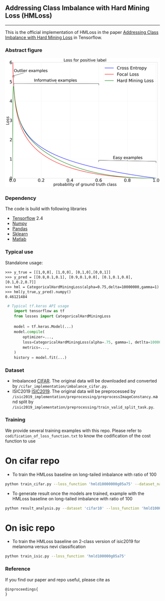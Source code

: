 ## Addressing Class Imbalance with Hard Mining Loss (HMLoss)
_________________

This is the official implementation of HMLoss in the paper [Addressing Class Imbalance with Hard Mining Loss](https:) in Tensorflow.
### Abstract figure

![Alt text](ressources/images/abstract_figure.png?raw=true "HMLoss")
### Dependency
The code is build with following libraries
- [Tensorflow](https://www.tensorflow.org) 2.4
- [Numpy](https://numpy.org/) 
- [Pandas](https://pandas.pydata.org/)
- [Sklearn](https://scikit-learn.org/stable/)
- [Matlab](https://ch.mathworks.com/fr/products/matlab.html)

### Typical use
Standalone usage:
    
    >>> y_true = [[1,0,0], [1,0,0], [0,1,0],[0,0,1]]
    >>> y_pred = [[0.8,0.1,0.1], [0.9,0.1,0.0], [0.1,0.1,0.8],[0.1,0.2,0.7]]
    >>> hml = CategoricalHardMiningLoss(alpha=0.75,delta=10000000,gamma=1)
    >>> hml(y_true,y_pred).numpy()
    0.46121484

```python
 # Typical tf.keras API usage
    import tensorflow as tf
    from losses import CategoricalHardMiningLoss

    model = tf.keras.Model(...)
    model.compile(
        optimizer=...,
        loss=CategoricalHardMiningLoss(alpha=.75, gamma=1, detlta=10000000))   # Used here like a tf.keras loss
        metrics=...,
    )
    history = model.fit(...)
```


### Dataset
- Imbalanced [CIFAR](https://www.cs.toronto.edu/~kriz/cifar.html). The original data will be downloaded and converted by `/cifar_implementation/imbalance_cifar.py`.
- ISIC2019 [ISIC2019](https://challenge2019.isic-archive.com/). The original data will be preprocessed by `/isic2019_implementation/preprocessing/preprocessImageConstancy.m`and split by `/isic2019_implementation/preprocessing/train_valid_split_task.py`.

### Training
We provide several training examples with this repo. Please refer to `codification_of_loss_function.txt` to know the codification of the cost function to use

# On cifar repo
- To train the HMLoss baseline on long-tailed imbalance with ratio of 100 

```bash
python train_cifar.py --loss_function 'hmld10000000g05a75' --dataset_name 'cifar10' --loss_type 'softmax' --imb_type 'exp' --imb_ratio 0.01  
```

- To generate result once the models are trained, example with the HMLoss baseline on long-tailed imbalance with ratio of 100

```bash
python result_analysis.py --dataset 'cifar10' --loss_function 'hmld10000000g05a75' --imb_type 'exp' --imb_ratio 0.01 
```

# On isic repo
- To train the HMLoss baseline on 2-class version of isic2019 for melanoma versus nevi classification

```bash
python train_isic.py --loss_function 'hmld100000g05a75'   
```


### Reference

If you find our paper and repo useful, please cite as

```
@inproceedings{
}
